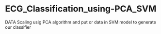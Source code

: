 # ECG_Classification_using-PCA_SVM
DATA Scaling usig PCA algorithm and  put or data in SVM model to generate our classifier
